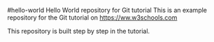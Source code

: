 #hello-world
Hello World repository for Git tutorial
This is an example repository for the Git tutorial on https://ww.w3schools.com

This repository is built step by step in the tutorial.